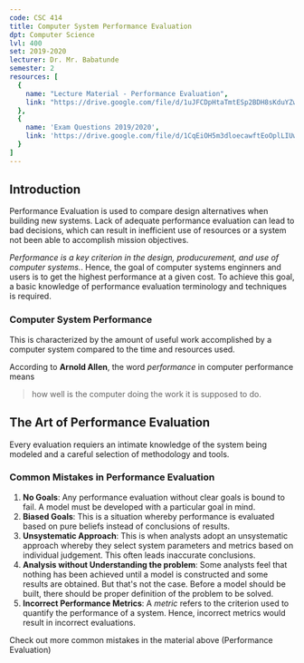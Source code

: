 ```yaml
---
code: CSC 414
title: Computer System Performance Evaluation
dpt: Computer Science
lvl: 400
set: 2019-2020
lecturer: Dr. Mr. Babatunde
semester: 2
resources: [
  {
    name: "Lecture Material - Performance Evaluation",
    link: "https://drive.google.com/file/d/1uJFCDpHtaTmtESp2BDH8sKduYZwvgSCv/view?usp=sharing"
  },
  {
    name: 'Exam Questions 2019/2020',
    link: 'https://drive.google.com/file/d/1CqEiOH5m3dloecawftEoOplLIUwE7W3l/view?usp=sharing'
  }
]
---
```


## Introduction

Performance Evaluation is used to compare design alternatives when building new systems. Lack of adequate performance evaluation can lead to bad decisions, which can result in inefficient use of resources or a system not been able to accomplish mission objectives.

_Performance is a key criterion in the design, producurement, and use of computer systems._. Hence, the goal of computer systems enginners and users is to get the highest performance at a given cost. To achieve this goal, a basic knowledge of performance evaluation terminology and techniques is required.

### Computer System Performance

This is characterized by the amount of useful work accomplished by a computer system compared to the time and resources used.

According to **Arnold Allen**, the word _performance_ in computer performance means
> how well is the computer doing the work it is supposed to do.

## The Art of Performance Evaluation

Every evaluation requiers an intimate knowledge of the system being modeled and a careful selection of methodology and tools.
 
### Common Mistakes in Performance Evaluation

1. **No Goals**: Any performance evaluation without clear goals is bound to fail. A model must be developed with a particular goal in mind.
2. **Biased Goals**: This is a situation whereby performance is evaluated based on pure beliefs instead of conclusions of results.
3. **Unsystematic Approach**: This is when analysts adopt an unsystematic approach whereby they select system parameters and metrics based on individual judgement. This often leads inaccurate conclusions.
4. **Analysis without Understanding the problem**: Some analysts feel that nothing has been achieved until a model is constructed and some results are obtained. But that's not the case. Before a model should be built, there should be proper definition of the problem to be solved.
5. **Incorrect Performance Metrics**: A _metric_ refers to the criterion used to quantify the performance of a system. Hence, incorrect metrics would result in incorrect evaluations.

Check out more common mistakes in the material above (Performance Evaluation)

